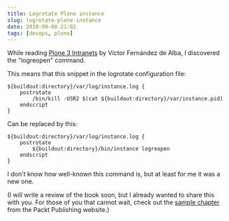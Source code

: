 ```yaml
---
title: Logrotate Plone instance
slug: logrotate-plone-instance
date: 2010-09-08 21:02
tags: [devops, plone]
---
```


While reading
[Plone 3 Intranets](http://www.packtpub.com/plone-3-design-build-deploy-full-featured-secure-enterprise-intranet/book?utm_source=vlent.nl&utm_medium=bookrev&utm_content=blog&utm_campaign=mdb_004175)
by Víctor Fernández de Alba, I discovered the "logreopen" command.

This means that this snippet in the logrotate configuration file:

    ${buildout:directory}/var/log/instance.log {
        postrotate
            /bin/kill -USR2 $(cat ${buildout:directory}/var/instance.pid)
        endscript
    }

Can be replaced by this:

    ${buildout:directory}/var/log/instance.log {
        postrotate
            ${buildout:directory}/bin/instance logreopen
        endscript
    }

I don't know how well-known this command is, but at least for me it
was a new one.

(I will write a review of the book soon, but I already wanted to share
this with you. For those of you that cannot wait, check out the
[sample chapter](https://www.packtpub.com/sites/default/files/9089-chapter-8-using-content-type-effectively.pdf)
from the Packt Publishing website.)
